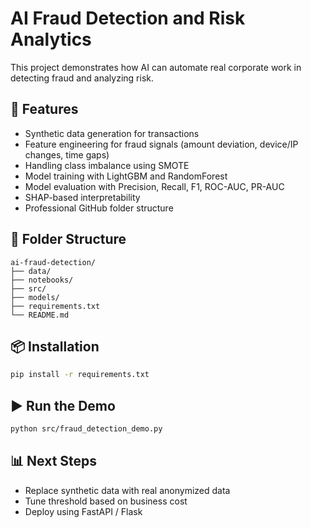 # AI Fraud Detection and Risk Analytics

This project demonstrates how AI can automate real corporate work in detecting fraud and analyzing risk.

## 🚀 Features
- Synthetic data generation for transactions
- Feature engineering for fraud signals (amount deviation, device/IP changes, time gaps)
- Handling class imbalance using SMOTE
- Model training with LightGBM and RandomForest
- Model evaluation with Precision, Recall, F1, ROC-AUC, PR-AUC
- SHAP-based interpretability
- Professional GitHub folder structure

## 📂 Folder Structure
```
ai-fraud-detection/
├── data/
├── notebooks/
├── src/
├── models/
├── requirements.txt
└── README.md
```

## 📦 Installation
```bash
pip install -r requirements.txt
```

## ▶️ Run the Demo
```bash
python src/fraud_detection_demo.py
```

## 📊 Next Steps
- Replace synthetic data with real anonymized data
- Tune threshold based on business cost
- Deploy using FastAPI / Flask
